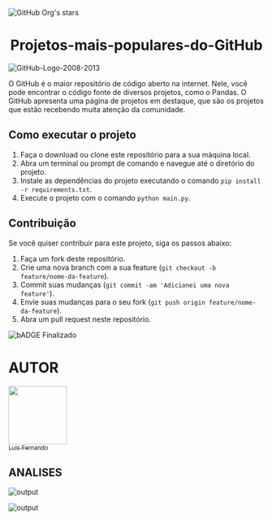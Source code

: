 ![GitHub Org's stars](https://img.shields.io/github/stars/luisfernandogbraga?style=social)

<h1 align="center"> Projetos-mais-populares-do-GitHub </h1> 

![GitHub-Logo-2008-2013](https://github.com/luisfernandogbraga/Projetos-mais-populares-do-GitHub/assets/134460985/a43b95b4-5d07-46c6-a34e-6c693db55c42)


O GitHub é o maior repositório de código aberto na internet. Nele, você pode encontrar o código fonte de diversos projetos, como o Pandas. O GitHub apresenta uma página de projetos em destaque, que são os projetos que estão recebendo muita atenção da comunidade. 

## Como executar o projeto

1. Faça o download ou clone este repositório para a sua máquina local.
2. Abra um terminal ou prompt de comando e navegue até o diretório do projeto.
3. Instale as dependências do projeto executando o comando `pip install -r requirements.txt`.
4. Execute o projeto com o comando `python main.py`.

## Contribuição

Se você quiser contribuir para este projeto, siga os passos abaixo:

1. Faça um fork deste repositório.
2. Crie uma nova branch com a sua feature (`git checkout -b feature/nome-da-feature`).
3. Commit suas mudanças (`git commit -am 'Adicionei uma nova feature'`).
4. Envie suas mudanças para o seu fork (`git push origin feature/nome-da-feature`).
5. Abra um pull request neste repositório.

![bADGE Finalizado](http://img.shields.io/static/v1?label=STATUS&message=%20FINALIZADO&color=GREEN&style=for-the-badge)

# AUTOR

[<img loading="height:auto" src="https://avatars.githubusercontent.com/u/134460985?v=4" width=115><br><sub>Luis Fernando </sub>](https://github.com/luisfernandogbraga) 

## ANALISES

![output](https://github.com/luisfernandogbraga/Projetos-mais-populares-do-GitHub/assets/134460985/a76c8349-542b-4c9a-9041-e3f7c195c65a)

![output](https://github.com/luisfernandogbraga/Projetos-mais-populares-do-GitHub/assets/134460985/4cc5d8d4-5041-4482-a4b8-6c26489b4541)


